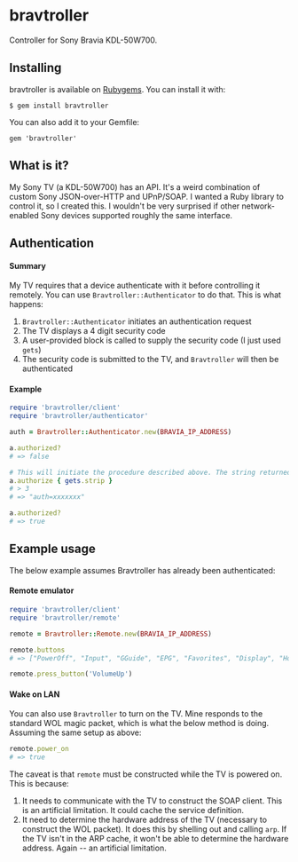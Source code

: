 # bravtroller
Controller for Sony Bravia KDL-50W700.

## Installing

bravtroller is available on [Rubygems](https://rubygems.org). You can install it with:

```
$ gem install bravtroller
```

You can also add it to your Gemfile:

```
gem 'bravtroller'
```

## What is it?

My Sony TV (a KDL-50W700) has an API. It's a weird combination of custom Sony JSON-over-HTTP and UPnP/SOAP. I wanted a Ruby library to control it, so I created this. I wouldn't be very surprised if other network-enabled Sony devices supported roughly the same interface.

## Authentication

#### Summary

My TV requires that a device authenticate with it before controlling it remotely. You can use `Bravtroller::Authenticator` to do that. This is what happens:

1. `Bravtroller::Authenticator` initiates an authentication request
2. The TV displays a 4 digit security code
3. A user-provided block is called to supply the security code (I just used `gets`)
4. The security code is submitted to the TV, and `Bravtroller` will then be authenticated

#### Example 

```ruby
require 'bravtroller/client'
require 'bravtroller/authenticator'

auth = Bravtroller::Authenticator.new(BRAVIA_IP_ADDRESS)

a.authorized?
# => false

# This will initiate the procedure described above. The string returned is a cookie used by the SOAP client
a.authorize { gets.strip }
# > 3
# => "auth=xxxxxxx"

a.authorized?
# => true
```

## Example usage

The below example assumes Bravtroller has already been authenticated:

#### Remote emulator 

```ruby
require 'bravtroller/client'
require 'bravtroller/remote'

remote = Bravtroller::Remote.new(BRAVIA_IP_ADDRESS)

remote.buttons
# => ["PowerOff", "Input", "GGuide", "EPG", "Favorites", "Display", "Home", "Options", "Return", "Up", "Down", "Right", "Left", "Confirm", "Red", "Green", "Yellow", "Blue", "Num1", "Num2", "Num3", "Num4", "Num5", "Num6", "Num7", "Num8", "Num9", "Num0", "Num11", "Num12", "VolumeUp", "VolumeDown", "Mute", "ChannelUp", "ChannelDown", "SubTitle", "ClosedCaption", "Enter", "DOT", "Analog", "Teletext", "Exit", "Analog2", "*AD", "Digital", "Analog?", "BS", "CS", "BSCS", "Ddata", "PicOff", "Tv_Radio", "Theater", "SEN", "InternetWidgets", "InternetVideo", "Netflix", "SceneSelect", "Mode3D", "iManual", "Audio", "Wide", "Jump", "PAP", "MyEPG", "ProgramDescription", "WriteChapter", "TrackID", "TenKey", "AppliCast", "acTVila", "DeleteVideo", "PhotoFrame", "TvPause", "KeyPad", "Media", "SyncMenu", "Forward", "Play", "Rewind", "Prev", "Stop", "Next", "Rec", "Pause", "Eject", "FlashPlus", "FlashMinus", "TopMenu", "PopUpMenu", "RakurakuStart", "OneTouchTimeRec", "OneTouchView", "OneTouchRec", "OneTouchStop", "DUX", "FootballMode", "Social"]

remote.press_button('VolumeUp')
```

#### Wake on LAN

You can also use `Bravtroller` to turn on the TV. Mine responds to the standard WOL magic packet, which is what the below method is doing. Assuming the same setup as above:

```ruby
remote.power_on
# => true
```

The caveat is that `remote` must be constructed while the TV is powered on. This is because:

1. It needs to communicate with the TV to construct the SOAP client. This is an artificial limitation. It could cache the service definition.
2. It need to determine the hardware address of the TV (necessary to construct the WOL packet). It does this by shelling out and calling `arp`. If the TV isn't in the ARP cache, it won't be able to determine the hardware address. Again -- an artificial limitation.
